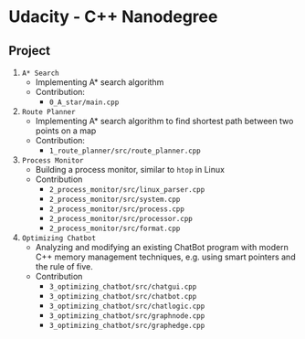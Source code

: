 # Udacity - C++ Nanodegree

## Project
1. `A* Search`
    - Implementing A* search algorithm
    - Contribution:
      - `0_A_star/main.cpp`
1. `Route Planner`
    - Implementing A* search algorithm to find shortest path between two points on a map
    - Contribution:
      - `1_route_planner/src/route_planner.cpp`
1. `Process Monitor`
    - Building a process monitor, similar to `htop` in Linux
    - Contribution
        - `2_process_monitor/src/linux_parser.cpp`
        - `2_process_monitor/src/system.cpp`
        - `2_process_monitor/src/process.cpp`
        - `2_process_monitor/src/processor.cpp`
        - `2_process_monitor/src/format.cpp`
1. `Optimizing Chatbot`
    - Analyzing and modifying an existing ChatBot program with modern C++ memory management techniques, e.g. using smart pointers and the rule of five.
    - Contribution
        -  `3_optimizing_chatbot/src/chatgui.cpp`
        -  `3_optimizing_chatbot/src/chatbot.cpp`
        -  `3_optimizing_chatbot/src/chatlogic.cpp`
        -  `3_optimizing_chatbot/src/graphnode.cpp`
        -  `3_optimizing_chatbot/src/graphedge.cpp`
